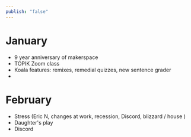 ```yaml
---
publish: "false"
---
```


# January

 - 9 year anniversary of makerspace
 - TOPIK Zoom class
 - Koala features: remixes, remedial quizzes, new sentence grader
 - 
# February

 - Stress (Eric N, changes at work, recession, Discord, blizzard / house )
 - Daughter's play
 - Discord